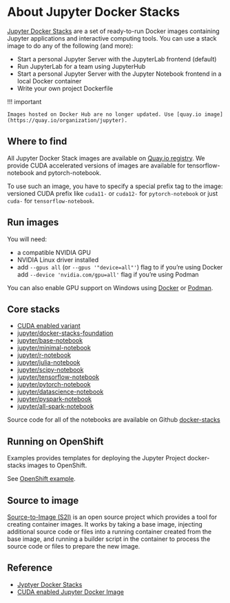 # About Jupyter Docker Stacks

[Jupyter Docker Stacks](https://jupyter-docker-stacks.readthedocs.io/en/latest/index.html) are a set of ready-to-run Docker images containing Jupyter applications and interactive computing tools. You can use a stack image to do any of the following (and more):

- Start a personal Jupyter Server with the JupyterLab frontend (default)
- Run JupyterLab for a team using JupyterHub
- Start a personal Jupyter Server with the Jupyter Notebook frontend in a local Docker container
- Write your own project Dockerfile

!!! important

    Images hosted on Docker Hub are no longer updated. Use [quay.io image](https://quay.io/organization/jupyter).

## Where to find

All Jupyter Docker Stack images are available on [Quay.io registry](https://quay.io/organization/jupyter). We provide CUDA accelerated versions of images are available for tensorflow-notebook and pytorch-notebook.

To use such an image, you have to specify a special prefix tag to the image: versioned CUDA prefix like `cuda11-` or `cuda12-` for `pytorch-notebook` or just `cuda-` for `tensorflow-notebook`.

## Run images

You will need:

- a  compatible NVIDIA GPU
- NVIDIA Linux driver installed
- add `--gpus all` (or `--gpus '"device=all"'`) flag to if you’re using Docker
add `--device 'nvidia.com/gpu=all'` flag if you’re using Podman

You can also enable GPU support on Windows using [Docker](https://docs.docker.com/desktop/gpu/) or [Podman](https://github.com/containers/podman/issues/19005).



## Core stacks

- [CUDA enabled variant](https://jupyter-docker-stacks.readthedocs.io/en/latest/using/selecting.html#cuda-enabled-variant)
- [jupyter/docker-stacks-foundation](https://jupyter-docker-stacks.readthedocs.io/en/latest/using/selecting.html#cuda-enabled-variant)
- [jupyter/base-notebook](https://jupyter-docker-stacks.readthedocs.io/en/latest/using/selecting.html#jupyter-base-notebook)
- [jupyter/minimal-notebook](https://jupyter-docker-stacks.readthedocs.io/en/latest/using/selecting.html#jupyter-minimal-notebook)
- [jupyter/r-notebook](https://jupyter-docker-stacks.readthedocs.io/en/latest/using/selecting.html#jupyter-minimal-notebook)
- [jupyter/julia-notebook](https://jupyter-docker-stacks.readthedocs.io/en/latest/using/selecting.html#jupyter-julia-notebook)
- [jupyter/scipy-notebook](https://jupyter-docker-stacks.readthedocs.io/en/latest/using/selecting.html#jupyter-scipy-notebook)
- [jupyter/tensorflow-notebook](https://jupyter-docker-stacks.readthedocs.io/en/latest/using/selecting.html#jupyter-tensorflow-notebook)
- [jupyter/pytorch-notebook](https://jupyter-docker-stacks.readthedocs.io/en/latest/using/selecting.html#jupyter-pytorch-notebook)
- [jupyter/datascience-notebook](https://jupyter-docker-stacks.readthedocs.io/en/latest/using/selecting.html#jupyter-datascience-notebook)
- [jupyter/pyspark-notebook](https://jupyter-docker-stacks.readthedocs.io/en/latest/using/selecting.html#jupyter-pyspark-notebook)
- [jupyter/all-spark-notebook](https://jupyter-docker-stacks.readthedocs.io/en/latest/using/selecting.html#jupyter-all-spark-notebook)

Source code for all of the notebooks are available on Github [docker-stacks](https://github.com/jupyter/docker-stacks/tree/main)

## Running on OpenShift

Examples provides templates for deploying the Jupyter Project docker-stacks images to OpenShift.

See [OpenShift example](https://github.com/jupyter/docker-stacks/tree/main/examples/openshift).

## Source to image

[Source-to-Image (S2I)](https://github.com/openshift/source-to-image) is an open source project which provides a tool for creating container images. It works by taking a base image, injecting additional source code or files into a running container created from the base image, and running a builder script in the container to process the source code or files to prepare the new image.

## Reference

- [Jyptyer Docker Stacks](https://jupyter-docker-stacks.readthedocs.io/en/latest/index.html)
- [CUDA enabled Jupyter Docker Image](https://blog.jupyter.org/cuda-enabled-jupyter-docker-images-8a9f8b8f2158)